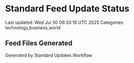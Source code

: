 # Standard Feed Update Status
Last updated: Wed Jul 30 09:33:16 UTC 2025
Categories: technology,business,world

## Feed Files Generated

Generated by Standard Updates Workflow
